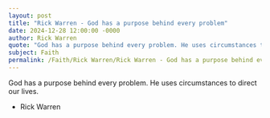 ```yaml
---
layout: post
title: "Rick Warren - God has a purpose behind every problem"
date: 2024-12-28 12:00:00 -0000
author: Rick Warren
quote: "God has a purpose behind every problem. He uses circumstances to direct our lives."
subject: Faith
permalink: /Faith/Rick Warren/Rick Warren - God has a purpose behind every problem
---
```


God has a purpose behind every problem. He uses circumstances to direct our lives.

- Rick Warren

